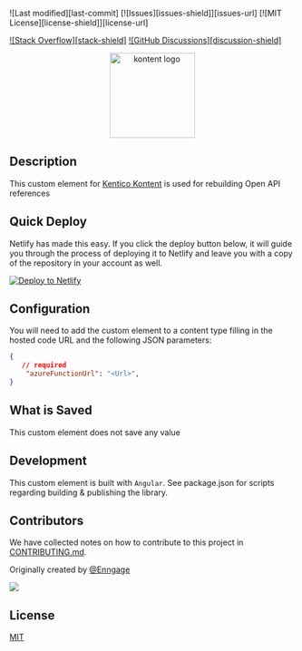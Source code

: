 ![Last modified][last-commit]
[![Issues][issues-shield]][issues-url]
[![MIT License][license-shield]][license-url]

[![Stack Overflow][stack-shield]](https://stackoverflow.com/tags/kentico-kontent)
[![GitHub Discussions][discussion-shield]](https://github.com/Kentico/Home/discussions)

<p align="center">
<image src="docs/kontent.webp" alt="kontent logo" width="150" />
</p>

## Description

This custom element for [Kentico Kontent](https://kontent.ai) is used for rebuilding Open API references

## Quick Deploy

Netlify has made this easy. If you click the deploy button below, it will guide you through the process of deploying it to Netlify and leave you with a copy of the repository in your account as well.

[![Deploy to Netlify](https://www.netlify.com/img/deploy/button.svg)](https://app.netlify.com/start/deploy?repository=https://github.com/Enngage/kontent-custom-element-api-reference)

## Configuration

You will need to add the custom element to a content type filling in the hosted code URL and the following JSON parameters:

```json
{
   // required
    "azureFunctionUrl": "<Url>",
}
```

## What is Saved

This custom element does not save any value

## Development

This custom element is built with `Angular`. See package.json for scripts regarding building & publishing the library.

## Contributors

We have collected notes on how to contribute to this project in [CONTRIBUTING.md](CONTRIBUTING.md).

Originally created by [@Enngage](https://github.com/Enngage)

<a href="https://github.com/Enngage/kontent-custom-element-api-reference/graphs/contributors">
  <img src="https://contrib.rocks/image?repo=Enngage/kontent-custom-element-api-reference" />
</a>

## License

[MIT](https://tldrlegal.com/license/mit-license)

